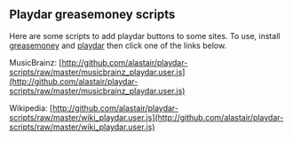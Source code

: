 ## Playdar greasemoney scripts

Here are some scripts to add playdar buttons to some sites.  To use, install [greasemoney](https://addons.mozilla.org/en-US/firefox/addon/748) and [playdar](http://www.playdar.org/) then click one of the links below.

MusicBrainz: [http://github.com/alastair/playdar-scripts/raw/master/musicbrainz_playdar.user.js](http://github.com/alastair/playdar-scripts/raw/master/musicbrainz_playdar.user.js)

Wikipedia: [http://github.com/alastair/playdar-scripts/raw/master/wiki_playdar.user.js](http://github.com/alastair/playdar-scripts/raw/master/wiki_playdar.user.js)
